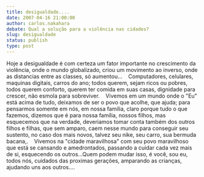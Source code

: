 ```yaml
---
title: desigualdade....
date: 2007-04-16 21:00:00
author: carlos.nakahara
debate: Qual a solução para a violência nas cidades?
slug: desigualdade
status: publish 
type: post
---
```


Hoje a desigualdade é com certeza um fator importante no crescimento da violência, onde o mundo globalizado, criou um movimento ao inverso, onde as distancias entre as classes, só aumentou...    Computadores, celulares, maquinas digitais, carros do ano; todos querem, sejam ricos ou pobres, todos querem conforto, querem ter comida em suas casas, dignidade para crescer, não esmola para sobreviver.    Vivemos em um mundo onde o "Eu" está acima de tudo, deixamos de ser o povo que acolhe, que ajuda; para pensarmos somente em nós, em nossa família, claro porque tudo o que fazemos, dizemos que é para nossa família, nossos filhos, mas esquecemos que na verdade, deveriamos tomar conta também dos outros filhos e filhas, que sem amparo, caem nesse mundo para conseguir seu sustento, no caso dos mais novos, talvez seu nike, seu carro, sua bermuda bacana,.    Vivemos na "cidade maravilhosa" com seu povo maravilhoso que está se cansando e amedrontados, passando a cuidar cada vez mais de si, esquecendo os outros...Quem podem mudar isso, é você, sou eu, todos nós, cuidados das proximas gerações, amparando as crianças, ajudando uns aos outros....

